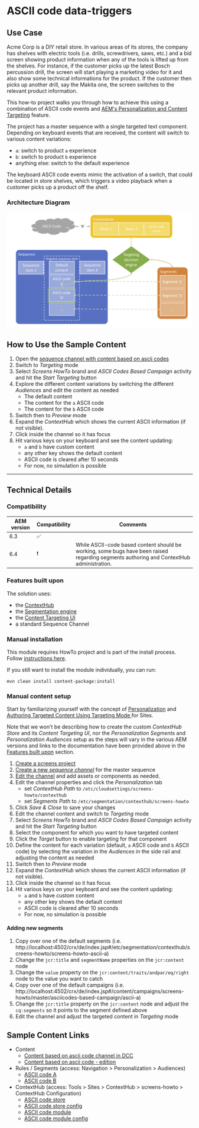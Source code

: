ASCII code data-triggers
========================

Use Case
--------

Acme Corp is a DIY retail store. In various areas of its stores, the company has shelves with electric tools (i.e. drills, screwdrivers, saws, etc.) and a bid screen showing product information when any of the tools is lifted up from the shelves. For instance, if the customer picks up the latest Bosch percussion drill, the screen will start playing a marketing video for it and also show some technical informations for the product. If the customer then picks up another drill, say the Makita one, the screen switches to the relevant product information.

This how-to project walks you through how to achieve this using a combination of ASCII code events and [AEM's Personalization and Content Targeting](https://helpx.adobe.com/experience-manager/6-4/sites/authoring/using/personalization.html) feature.

The project has a master sequence with a single targeted text component. Depending on keyboard events that are received, the content will switch to various content variations:
- `a`: switch to product `a` experience
- `b`: switch to product `b` experience
- anything else: switch to the default experience

The keyboard ASCII code events mimic the activation of a switch, that could be located in store shelves, which triggers a video playback when a customer picks up a product off the shelf.

### Architecture Diagram

![ASCII Code Architecture Diagram](diagram.png)

How to Use the Sample Content
-----------------------------

1. Open the [sequence channel with content based on ascii codes](http://localhost:4502/editor.html/content/screens/screens-howto/channels/data-trigger-asciicodes/content.html)
0. Switch to _Targeting_ mode
0. Select _Screens HowTo_ brand and _ASCII Codes Based Campaign_ activity and hit the _Start Targeting_ button
0. Explore the different content variations by switching the different _Audiences_ and edit the content as needed
    - The default content
    - The content for the `a` ASCII code
    - The content for the `b` ASCII code
0. Switch then to _Preview_ mode
0. Expand the _ContextHub_ which shows the current ASCII information (if not visible).
0. Click inside the channel so it has focus
0. Hit various keys on your keyboard and see the content updating:
    - `a` and `b` have custom content
    - any other key shows the default content
    - ASCII code is cleared after 10 seconds
    - For now, no simulation is possible

---

Technical Details
-----------------

### Compatibility

AEM version|Compatibility           |Comments
-----------|------------------------|--------
6.3        |:white_check_mark:      |
6.4        |:heavy_exclamation_mark:|While ASCII-code based content should be working, some bugs have been raised regarding segments authoring and ContextHub administration.

### Features built upon

The solution uses:
- the [ContextHub](https://helpx.adobe.com/experience-manager/6-4/sites/developing/using/contexthub.html)
- the [Segmentation engine](https://helpx.adobe.com/experience-manager/6-4/sites/administering/using/segmentation.html)
- the [Content Targeting UI](https://helpx.adobe.com/experience-manager/6-4/sites/authoring/using/ch-previewing.html#UIModuleFeatures)
- a standard Sequence Channel

### Manual installation

This module requires HowTo project and is part of the install process. Follow [instructions here](../../README.md).

If you still want to install the module individually, you can run:

```
mvn clean install content-package:install
```

### Manual content setup

Start by familiarizing yourself with the concept of [Personalization](https://helpx.adobe.com/experience-manager/6-4/sites/administering/user-guide.html?topic=/experience-manager/6-4/sites/administering/morehelp/personalization.ug.js) and [Authoring Targeted Content Using Targeting Mode
](https://helpx.adobe.com/experience-manager/6-4/sites/authoring/using/content-targeting-touch.html) for Sites.

Note that we won't be describing how to create the custom _ContextHub Store_ and its _Content Targeting UI_, nor the _Personalization Segments_ and _Personalization Audiences_ setup as the steps will vary in the various AEM versions and links to the documentation have been provided above in the [Features built upon](#features-built-upon) section.

1. [Create a screens project](https://helpx.adobe.com/experience-manager/6-4/sites/authoring/using/creating-a-screens-project.html)
0. [Create a new _sequence channel_](https://helpx.adobe.com/experience-manager/6-4/sites/authoring/using/managing-channels.html#CreatingaNewChannel) for the master sequence
0. [Edit the channel](https://helpx.adobe.com/experience-manager/6-4/sites/authoring/using/managing-channels.html#WorkingwithChannels) and add assets or components as needed.
0. Edit the channel properties and click the _Personalization_ tab
    - set _ContextHub Path_ to `/etc/cloudsettings/screens-howto/contexthub`
    - set _Segments Path_ to `/etc/segmentation/contexthub/screens-howto`
0. Click _Save & Close_ to save your changes
0. Edit the channel content and switch to _Targeting_ mode
0. Select _Screens HowTo_ brand and _ASCII Codes Based Campaign_ activity and hit the _Start Targeting_ button
0. Select the component for which you want to have targeted content
0. Click the _Target_ button to enable targeting for that component
0. Define the content for each variation (default, `a` ASCII code and `b` ASCII code) by selecting the variation in the _Audiences_ in the side rail and adjusting the content as needed
0. Switch then to _Preview_ mode
0. Expand the _ContextHub_ which shows the current ASCII information (if not visible).
0. Click inside the channel so it has focus
0. Hit various keys on your keyboard and see the content updating:
    - `a` and `b` have custom content
    - any other key shows the default content
    - ASCII code is cleared after 10 seconds
    - For now, no simulation is possible

#### Adding new segments

1. Copy over one of the default segments (i.e. http://localhost:4502/crx/de/index.jsp#/etc/segmentation/contexthub/screens-howto/screens-howto-ascii-a)
0. Change the `jcr:title` and `segmentName` properties on the `jcr:content` node
0. Change the `value` property on the `jcr:content/traits/andpar/eq/right` node to the value you want to catch
0. Copy over one of the default campaigns (i.e. http://localhost:4502/crx/de/index.jsp#/content/campaigns/screens-howto/master/asciicodes-based-campaign/ascii-a)
0. Change the `jcr:title` property on the `jcr:content` node and adjust the `cq:segments` so it points to the segment defined above
0. Edit the channel and adjust the targeted content in _Targeting_ mode


Sample Content Links
--------------------

+ Content
    + [Content based on ascii code channel in DCC](http://localhost:4502/screens.html/content/screens/screens-howto/channels/data-trigger-asciicodes)
    + [Content based on ascii code - edition](http://localhost:4502/editor.html/content/screens/screens-howto/channels/data-trigger-asciicodes/content.edit.html)
+ Rules / Segments (access: Navigation > Personalization > Audiences)
    + [ASCII code A](http://localhost:4502/editor.html/etc/segmentation/contexthub/screens-howto/screens-howto-ascii-a.html)
    + [ASCII code B](http://localhost:4502/editor.html/etc/segmentation/contexthub/screens-howto/screens-howto-ascii-b.html)
+ ContextHub (access: Tools > Sites > ContextHub > screens-howto > ContextHub Configuration)
    + [ASCII code store](http://localhost:4502/etc/cloudsettings/screens-howto/contexthub.html)
    + [ASCII code store config](http://localhost:4502/etc/cloudsettings/screens-howto/contexthub/asciicodes.edit.html)
    + [ASCII code module](http://localhost:4502/etc/cloudsettings/screens-howto/contexthub/ui.html)
    + [ASCII code module config](http://localhost:4502/etc/cloudsettings/screens-howto/contexthub/ui/asciicodes.edit.html)  
